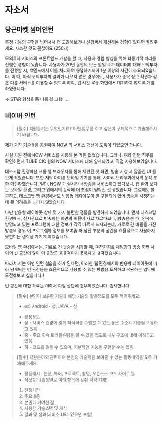 # 자소서 

## 당근마켓 썸머인턴  

 특정 기능의 구현을 넘어서서 더 고민해보거나 신경써서 개선해본 경험이 있다면 알려주세요. 사소한 것도 괜찮아요 (250자)

모의투자 서비스의 프론트엔드 개발을 할 때, 사용자 경험 향상을 위해 비동기적 처리를 진행한 경험이 있습니다. 사용자가 20년 동안의 모든 일일 주가 데이터에 대해 모의투자를 진행할 시, 백엔드에서 이를 처리하여 응답하기까지 1분 이상의 시간이 소요되었습니다. 이 때,  아직 모의투자의 결과가 나오지 않은 경우에도, 사용자가 종목 정보 확인과 같은 다른 서비스를 이용할 수 있도록 하여, 긴 시간 로딩 화면에서 대기하지 않도록 개발하였습니다. 

=> STAR 형식을 좀 따를 걸 그랬다.. 



## 네이버 인턴 

> [필수] 지원동기는 무엇인가요? 어떤 업무를 하고 싶은지 구체적으로 기술해주시기 바랍니다.

제가 가진 기술들을 동원하여 NOW 의 서비스 개선에 도움이 되었으면 합니다. 

사실 지원 전에 NOW 서비스를 사용해 본 적은 없었습니다. 그러나, 여러 인턴 직무를 확인하면서 TUNE CIC 팀의 NOW 서비스에 대해 알게되었고, 직접 사용해보았습니다. 

데스크탑 환경에선 크롬 웹 브라우저를 통해 세련된 첫 화면, 방송 시청 시 깔끔한 UI 를 보게 되었습니다. 또한 저의 아이폰 모바일 기기를 통해, 사파리 브라우저에서의 동작 또한 확인하였습니다. 일단, NOW 가 실시간 생방송을 서비스하고 있다보니, 웹 환경 보다는 모바일 환경, 그리고 앱에서의 동작에 더 초점이 맞춰진 것 같았습니다. 그럼에도 불구하고, 데스크탑 웹 환경에서도 반응형 레이아웃이 잘 구현되어 있어 방송을 시청하는데 큰 어려움을 느끼지 않았습니다. 

다만 반응형 레이아웃 상에 몇 가지 불편한 점들을 발견하게 되었습니다. 먼저 데스크탑 환경에서, 실시간으로 방송되는 화면의 비율이 서로 다르다보니, 방송을 볼 때, 왼쪽에 방영되고 있는 프로그램에 대한 정보가 각각 다르게 표시되는데, 가로로 긴 비율을 가진 방송의 경우 이 프로그램의 정보를 보여줄 때 상단 부분의 공간을 효율적으로 사용하지 못한다는 생각을 가지게 되었습니다. 

모바일 웹 환경에서는, 가로로 긴 방송을 시청할 때, 마찬가지로 채팅창과 방송 화면 사이의 빈 공간이 많아 이 공간도 효율적이지 못하다고 생각했습니다. 

따라서 저는 이번 인턴 실습을 하게 된다면, 이러한 웹 환경에서의 반응형 레이아웃에 따라 남게되는 빈 공간들을 효율적으로 사용할 수 있는 방법을 모색하고 적용하는 업무에 도전해보고 싶습니다!!

빈 공간에 대한 자료는 이력서 파일 상단에 첨부하겠습니다. 감사합니다.  





>[필수] 본인이 보유한 기술과 해당 기술의 활용정도를 모두 적어주세요. 
>
>- ex) Android - 상, JAVA - 상
>
>* 활용정도 
>  * 상 - 서비스 환경에 맞춰 최적화를 수행할 수 있는 높은 수준의 기술을 보유하고 있음. . 
>  * 중 - 주요 이슈 트러블슈팅을 할 수 있을 정도로 내부 구조에 대해 이해하고 있음. . 
>  * 하 - 코드를 읽을 수 있으며, 기본적인 기능을 구현할 수는 있음.



>[필수] 지원분야와 관련하여 본인의 기술력을 보여줄 수 있는 활동내역을 모두 기재해주세요. 
>
>* 활동예시 : 논문, 특허, 프로젝트, 창업, 오픈소스 코드 사이트 등 
>* 작성항목(활동별로 아래 항목에 맞춰 각각 기재) 
>  1. 진행기간 
>  2. 주요내용 
>  3. 본인이 기여한 점 
>  4. 사용한 기술스택 및 지식 
>  5. 결과 및 성과(서비스 URL 있으면 포함)





